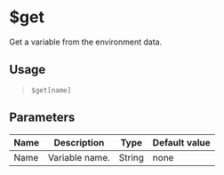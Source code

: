 # $get
Get a variable from the environment data.
## Usage
> `$get[name]`
## Parameters
| Name |  Description   |  Type  | Default value |
|------|----------------|--------|---------------|
| Name | Variable name. | String | none          |
